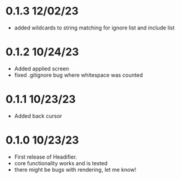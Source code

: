 # 0.1.3 12/02/23
- added wildcards to string matching for ignore list and include list

# 0.1.2 10/24/23
- Added applied screen
- fixed .gitignore bug where whitespace was counted

# 0.1.1 10/23/23
- Added back cursor

# 0.1.0 10/23/23
- First release of Headifier.
- core functionality works and is tested
- there might be bugs with rendering, let me know!